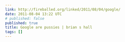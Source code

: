 ```yaml
---
link: http://fireballed.org/linked/2011/08/04/google/
date: 2011-08-04 13:22 UTC
# published: false
published: true
title: Google are pussies | brian s hall
tags: []
---
```



